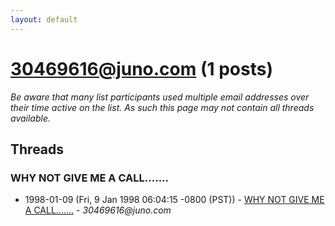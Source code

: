 ```yaml
---
layout: default
---
```


# 30469616@juno.com (1 posts)

_Be aware that many list participants used multiple email addresses over their time active on the list. As such this page may not contain all threads available._

## Threads

### WHY NOT GIVE ME A CALL.......
+ 1998-01-09 (Fri, 9 Jan 1998 06:04:15 -0800 (PST)) - [WHY NOT GIVE ME A CALL.......](/archive/1998/01/860cce0e9951c28daefdddf4c70478affb086b14320fd396d6548b8b32bf5637) - _30469616@juno.com_

